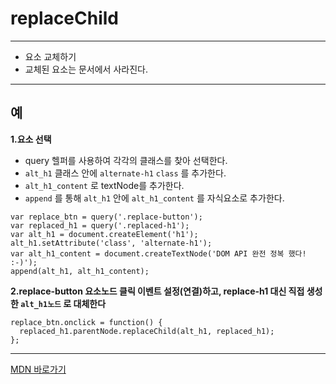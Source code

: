 # replaceChild
---

- 요소 교체하기
- 교체된 요소는 문서에서 사라진다.
---

## 예
**1.요소 선택**  
- query 헬퍼를 사용하여 각각의 클래스를 찾아 선택한다.
- ```alt_h1``` 클래스 안에 ```alternate-h1``` ```class``` 를 추가한다.
- ```alt_h1_content``` 로 textNode를 추가한다.
- ```append``` 를 통해 ```alt_h1``` 안에 ```alt_h1_content``` 를 자식요소로 추가한다.

```
var replace_btn = query('.replace-button');
var replaced_h1 = query('.replaced-h1');
var alt_h1 = document.createElement('h1');
alt_h1.setAttribute('class', 'alternate-h1');
var alt_h1_content = document.createTextNode('DOM API 완전 정복 했다! :-)');
append(alt_h1, alt_h1_content);
```  

**2.replace-button 요소노드 클릭 이벤트 설정(연결)하고, replace-h1 대신 직접 생성한 ```alt_h1노드``` 로 대체한다**

```
replace_btn.onclick = function() {
  replaced_h1.parentNode.replaceChild(alt_h1, replaced_h1);
};  
```  

---

[MDN 바로가기](https://developer.mozilla.org/en-US/docs/Web/API/Node/replaceChild)
